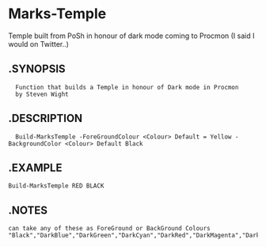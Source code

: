 # Marks-Temple
 Temple built from PoSh in honour of dark mode coming to Procmon (I said I would on Twitter..)

##    .SYNOPSIS
      Function that builds a Temple in honour of Dark mode in Procmon
      by Steven Wight
##    .DESCRIPTION
      Build-MarksTemple -ForeGroundColour <Colour> Default = Yellow -BackgroundColor <Colour> Default Black
##    .EXAMPLE
    Build-MarksTemple RED BLACK
##    .NOTES
    can take any of these as ForeGround or BackGround Colours
    "Black","DarkBlue","DarkGreen","DarkCyan","DarkRed","DarkMagenta","DarkYellow","Gray","DarkGray","Blue","Green","Cyan","Red","Magenta","Yellow","White"